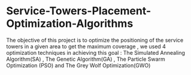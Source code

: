 # Service-Towers-Placement-Optimization-Algorithms
The objective of this project is to optimize the positioning of the service towers in a given area to get the maximum coverage , we used 4 optimization techniques in achieving this goal : The Simulated Annealing Algorithm(SA) ,  The  Genetic Algorithm(GA) , The Particle Swarm Optimization (PSO) and The Grey Wolf Optimization(GWO)
